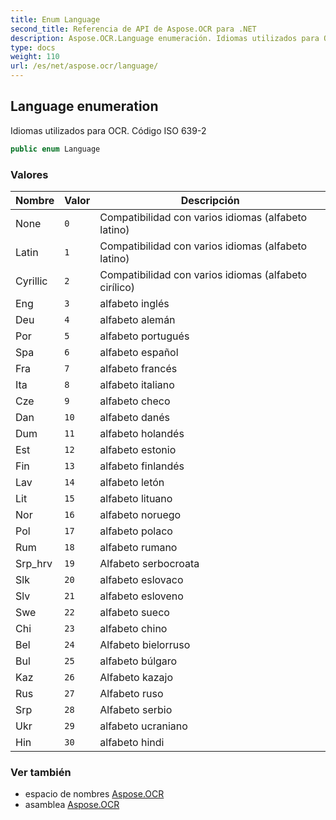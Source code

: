 ```yaml
---
title: Enum Language
second_title: Referencia de API de Aspose.OCR para .NET
description: Aspose.OCR.Language enumeración. Idiomas utilizados para OCR. Código ISO 6392
type: docs
weight: 110
url: /es/net/aspose.ocr/language/
---
```

## Language enumeration

Idiomas utilizados para OCR. Código ISO 639-2

```csharp
public enum Language
```

### Valores

| Nombre | Valor | Descripción |
| --- | --- | --- |
| None | `0` | Compatibilidad con varios idiomas (alfabeto latino) |
| Latin | `1` | Compatibilidad con varios idiomas (alfabeto latino) |
| Cyrillic | `2` | Compatibilidad con varios idiomas (alfabeto cirílico) |
| Eng | `3` | alfabeto inglés |
| Deu | `4` | alfabeto alemán |
| Por | `5` | alfabeto portugués |
| Spa | `6` | alfabeto español |
| Fra | `7` | alfabeto francés |
| Ita | `8` | alfabeto italiano |
| Cze | `9` | alfabeto checo |
| Dan | `10` | alfabeto danés |
| Dum | `11` | alfabeto holandés |
| Est | `12` | alfabeto estonio |
| Fin | `13` | alfabeto finlandés |
| Lav | `14` | alfabeto letón |
| Lit | `15` | alfabeto lituano |
| Nor | `16` | alfabeto noruego |
| Pol | `17` | alfabeto polaco |
| Rum | `18` | alfabeto rumano |
| Srp_hrv | `19` | Alfabeto serbocroata |
| Slk | `20` | alfabeto eslovaco |
| Slv | `21` | alfabeto esloveno |
| Swe | `22` | alfabeto sueco |
| Chi | `23` | alfabeto chino |
| Bel | `24` | Alfabeto bielorruso |
| Bul | `25` | alfabeto búlgaro |
| Kaz | `26` | Alfabeto kazajo |
| Rus | `27` | Alfabeto ruso |
| Srp | `28` | Alfabeto serbio |
| Ukr | `29` | alfabeto ucraniano |
| Hin | `30` | alfabeto hindi |

### Ver también

* espacio de nombres [Aspose.OCR](../../aspose.ocr/)
* asamblea [Aspose.OCR](../../)


